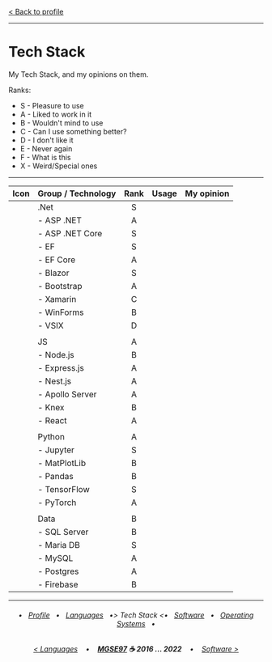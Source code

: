 [< Back to profile](../README.md)

---

# Tech Stack

My Tech Stack, and my opinions on them.

Ranks:

- S - Pleasure to use
- A - Liked to work in it
- B - Wouldn't mind to use
- C - Can I use something better?
- D - I don't like it
- E - Never again
- F - What is this
- X - Weird/Special ones

---

| Icon | Group / Technology | Rank | Usage    | My opinion |
|:----:|:-------------------|:----:|:--------:|------------|
|      | .Net               | S    |          |            |
|      | - ASP .NET         | A    |          |            |
|      | - ASP .NET Core    | S    |          |            |
|      | - EF               | S    |          |            |
|      | - EF Core          | A    |          |            |
|      | - Blazor           | S    |          |            |
|      | - Bootstrap        | A    |          |            |
|      | - Xamarin          | C    |          |            |
|      | - WinForms         | B    |          |            |
|      | - VSIX             | D    |          |            |
|      |                    |      |          |            |
|      | JS                 | A    |          |            |
|      | - Node.js          | B    |          |            |
|      | - Express.js       | A    |          |            |
|      | - Nest.js          | A    |          |            |
|      | - Apollo Server    | A    |          |            |
|      | - Knex             | B    |          |            |
|      | - React            | A    |          |            |
|      |                    |      |          |            |
|      | Python             | A    |          |            |
|      | - Jupyter          | S    |          |            |
|      | - MatPlotLib       | B    |          |            |
|      | - Pandas           | B    |          |            |
|      | - TensorFlow       | S    |          |            |
|      | - PyTorch          | A    |          |            |
|      |                    |      |          |            |
|      | Data               | B    |          |            |
|      | - SQL Server       | B    |          |            |
|      | - Maria DB         | S    |          |            |
|      | - MySQL            | A    |          |            |
|      | - Postgres         | A    |          |            |
|      | - Firebase         | B    |          |            |

---

<h6 align="center">
    
 • &nbsp; [Profile](../README.md) &nbsp; • &nbsp;
[Languages](Languages.md) &nbsp; •>
Tech Stack <• &nbsp;
[Software](Software.md) &nbsp; • &nbsp; 
[Operating Systems](Systems.md) &nbsp; • 
</h6>
<h6 align="center">
    
[< Languages](Languages.md) &nbsp;&nbsp; • &nbsp;&nbsp; 
<b><a href="https://github.com/MGSE97" target="_blank">MGSE97</a> ☕ 2016 ... 2022</b> &nbsp;&nbsp; • &nbsp;&nbsp; [Software >](Software.md)
</h6>
